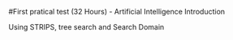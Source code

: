#First pratical test (32 Hours) - Artificial Intelligence Introduction

Using STRIPS, tree search and Search Domain
